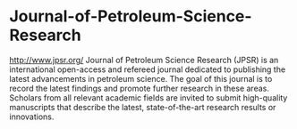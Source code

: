 Journal-of-Petroleum-Science-Research
=====================================

http://www.jpsr.org/
Journal of Petroleum Science Research (JPSR) is an international open-access and refereed journal dedicated to publishing the latest advancements in petroleum science. The goal of this journal is to record the latest findings and promote further research in these areas. Scholars from all relevant academic fields are invited to submit high-quality manuscripts that describe the latest, state-of-the-art research results or innovations.
